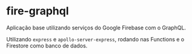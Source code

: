 # fire-graphql

Aplicação base utilizando serviços do Google Firebase com o GraphQL.

Utilizando `express` e `apollo-server-express`, rodando nas Functions e o Firestore como banco de dados.